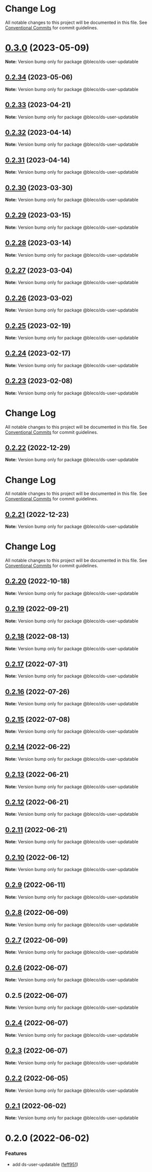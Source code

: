 # Change Log

All notable changes to this project will be documented in this file.
See [Conventional Commits](https://conventionalcommits.org) for commit guidelines.

# [0.3.0](https://github.com/betaly/bleco/compare/@bleco/ds-user-updatable@0.2.34...@bleco/ds-user-updatable@0.3.0) (2023-05-09)

**Note:** Version bump only for package @bleco/ds-user-updatable





## [0.2.34](https://github.com/betaly/bleco/compare/@bleco/ds-user-updatable@0.2.33...@bleco/ds-user-updatable@0.2.34) (2023-05-06)

**Note:** Version bump only for package @bleco/ds-user-updatable





## [0.2.33](https://github.com/betaly/bleco/compare/@bleco/ds-user-updatable@0.2.32...@bleco/ds-user-updatable@0.2.33) (2023-04-21)

**Note:** Version bump only for package @bleco/ds-user-updatable





## [0.2.32](https://github.com/betaly/bleco/compare/@bleco/ds-user-updatable@0.2.31...@bleco/ds-user-updatable@0.2.32) (2023-04-14)

**Note:** Version bump only for package @bleco/ds-user-updatable





## [0.2.31](https://github.com/betaly/bleco/compare/@bleco/ds-user-updatable@0.2.30...@bleco/ds-user-updatable@0.2.31) (2023-04-14)

**Note:** Version bump only for package @bleco/ds-user-updatable





## [0.2.30](https://github.com/betaly/bleco/compare/@bleco/ds-user-updatable@0.2.29...@bleco/ds-user-updatable@0.2.30) (2023-03-30)

**Note:** Version bump only for package @bleco/ds-user-updatable





## [0.2.29](https://github.com/betaly/bleco/compare/@bleco/ds-user-updatable@0.2.28...@bleco/ds-user-updatable@0.2.29) (2023-03-15)

**Note:** Version bump only for package @bleco/ds-user-updatable





## [0.2.28](https://github.com/betaly/bleco/compare/@bleco/ds-user-updatable@0.2.27...@bleco/ds-user-updatable@0.2.28) (2023-03-14)

**Note:** Version bump only for package @bleco/ds-user-updatable





## [0.2.27](https://github.com/betaly/bleco/compare/@bleco/ds-user-updatable@0.2.26...@bleco/ds-user-updatable@0.2.27) (2023-03-04)

**Note:** Version bump only for package @bleco/ds-user-updatable





## [0.2.26](https://gitr.net/betaly/bleco/compare/@bleco/ds-user-updatable@0.2.25...@bleco/ds-user-updatable@0.2.26) (2023-03-02)

**Note:** Version bump only for package @bleco/ds-user-updatable





## [0.2.25](https://gitr.net/betaly/bleco/compare/@bleco/ds-user-updatable@0.2.24...@bleco/ds-user-updatable@0.2.25) (2023-02-19)

**Note:** Version bump only for package @bleco/ds-user-updatable





## [0.2.24](https://gitr.net/betaly/bleco/compare/@bleco/ds-user-updatable@0.2.23...@bleco/ds-user-updatable@0.2.24) (2023-02-17)

**Note:** Version bump only for package @bleco/ds-user-updatable





## [0.2.23](https://gitr.net/betaly/bleco/compare/@bleco/ds-user-updatable@0.2.22...@bleco/ds-user-updatable@0.2.23) (2023-02-08)

**Note:** Version bump only for package @bleco/ds-user-updatable





# Change Log

All notable changes to this project will be documented in this file. See
[Conventional Commits](https://conventionalcommits.org) for commit guidelines.

## [0.2.22](https://gitr.net/betaly/bleco/compare/@bleco/ds-user-updatable@0.2.21...@bleco/ds-user-updatable@0.2.22) (2022-12-29)

**Note:** Version bump only for package @bleco/ds-user-updatable

# Change Log

All notable changes to this project will be documented in this file. See
[Conventional Commits](https://conventionalcommits.org) for commit guidelines.

## [0.2.21](https://gitr.net/betaly/bleco/compare/@bleco/ds-user-updatable@0.2.20...@bleco/ds-user-updatable@0.2.21) (2022-12-23)

**Note:** Version bump only for package @bleco/ds-user-updatable

# Change Log

All notable changes to this project will be documented in this file. See
[Conventional Commits](https://conventionalcommits.org) for commit guidelines.

## [0.2.20](https://gitr.net/betaly/bleco/compare/@bleco/ds-user-updatable@0.2.19...@bleco/ds-user-updatable@0.2.20) (2022-10-18)

**Note:** Version bump only for package @bleco/ds-user-updatable

## [0.2.19](https://gitr.net/betaly/bleco/compare/@bleco/ds-user-updatable@0.2.18...@bleco/ds-user-updatable@0.2.19) (2022-09-21)

**Note:** Version bump only for package @bleco/ds-user-updatable

## [0.2.18](https://gitr.net/betaly/bleco/compare/@bleco/ds-user-updatable@0.2.17...@bleco/ds-user-updatable@0.2.18) (2022-08-13)

**Note:** Version bump only for package @bleco/ds-user-updatable

## [0.2.17](https://gitr.net/betaly/bleco/compare/@bleco/ds-user-updatable@0.2.16...@bleco/ds-user-updatable@0.2.17) (2022-07-31)

**Note:** Version bump only for package @bleco/ds-user-updatable

## [0.2.16](https://gitr.net/betaly/bleco/compare/@bleco/ds-user-updatable@0.2.15...@bleco/ds-user-updatable@0.2.16) (2022-07-26)

**Note:** Version bump only for package @bleco/ds-user-updatable

## [0.2.15](https://gitr.net/betaly/bleco/compare/@bleco/ds-user-updatable@0.2.14...@bleco/ds-user-updatable@0.2.15) (2022-07-08)

**Note:** Version bump only for package @bleco/ds-user-updatable

## [0.2.14](https://gitr.net/betaly/bleco/compare/@bleco/ds-user-updatable@0.2.13...@bleco/ds-user-updatable@0.2.14) (2022-06-22)

**Note:** Version bump only for package @bleco/ds-user-updatable

## [0.2.13](https://gitr.net/betaly/bleco/compare/@bleco/ds-user-updatable@0.2.12...@bleco/ds-user-updatable@0.2.13) (2022-06-21)

**Note:** Version bump only for package @bleco/ds-user-updatable

## [0.2.12](https://gitr.net/betaly/bleco/compare/@bleco/ds-user-updatable@0.2.11...@bleco/ds-user-updatable@0.2.12) (2022-06-21)

**Note:** Version bump only for package @bleco/ds-user-updatable

## [0.2.11](https://gitr.net/betaly/bleco/compare/@bleco/ds-user-updatable@0.2.10...@bleco/ds-user-updatable@0.2.11) (2022-06-21)

**Note:** Version bump only for package @bleco/ds-user-updatable

## [0.2.10](https://gitr.net/betaly/bleco/compare/@bleco/ds-user-updatable@0.2.9...@bleco/ds-user-updatable@0.2.10) (2022-06-12)

**Note:** Version bump only for package @bleco/ds-user-updatable

## [0.2.9](https://gitr.net/betaly/bleco/compare/@bleco/ds-user-updatable@0.2.8...@bleco/ds-user-updatable@0.2.9) (2022-06-11)

**Note:** Version bump only for package @bleco/ds-user-updatable

## [0.2.8](https://gitr.net/betaly/bleco/compare/@bleco/ds-user-updatable@0.2.7...@bleco/ds-user-updatable@0.2.8) (2022-06-09)

**Note:** Version bump only for package @bleco/ds-user-updatable

## [0.2.7](https://gitr.net/betaly/bleco/compare/@bleco/ds-user-updatable@0.2.6...@bleco/ds-user-updatable@0.2.7) (2022-06-09)

**Note:** Version bump only for package @bleco/ds-user-updatable

## [0.2.6](https://gitr.net/betaly/bleco/compare/@bleco/ds-user-updatable@0.2.5...@bleco/ds-user-updatable@0.2.6) (2022-06-07)

**Note:** Version bump only for package @bleco/ds-user-updatable

## 0.2.5 (2022-06-07)

**Note:** Version bump only for package @bleco/ds-user-updatable

## [0.2.4](https://gitr.net/betaly/bleco/compare/@bleco/ds-user-updatable@0.2.3...@bleco/ds-user-updatable@0.2.4) (2022-06-07)

**Note:** Version bump only for package @bleco/ds-user-updatable

## [0.2.3](https://gitr.net/betaly/bleco/compare/@bleco/ds-user-updatable@0.2.2...@bleco/ds-user-updatable@0.2.3) (2022-06-07)

**Note:** Version bump only for package @bleco/ds-user-updatable

## [0.2.2](https://gitr.net/betaly/bleco/compare/@bleco/ds-user-updatable@0.2.1...@bleco/ds-user-updatable@0.2.2) (2022-06-05)

**Note:** Version bump only for package @bleco/ds-user-updatable

## [0.2.1](https://gitr.net/betaly/bleco/compare/@bleco/ds-user-updatable@0.2.0...@bleco/ds-user-updatable@0.2.1) (2022-06-02)

**Note:** Version bump only for package @bleco/ds-user-updatable

# 0.2.0 (2022-06-02)

### Features

- add ds-user-updatable ([feff951](https://gitr.net/betaly/bleco/commits/feff951bc6bb404fb9a3bf3a26a9f168da874eaa))
